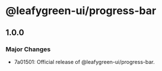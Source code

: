 # @leafygreen-ui/progress-bar

## 1.0.0

### Major Changes

- 7a01501: Official release of @leafygreen-ui/progress-bar.
